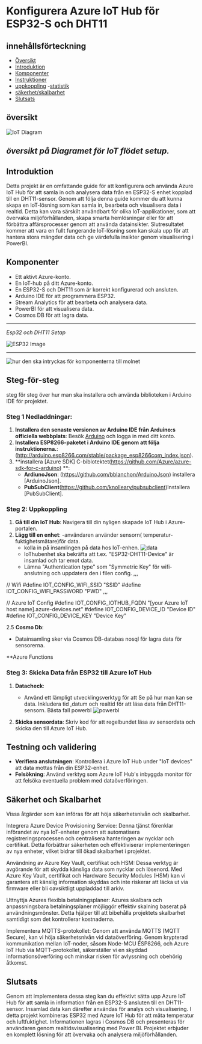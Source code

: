 
# Konfigurera Azure IoT Hub för ESP32-S och DHT11

## innehållsförteckning
- [Översikt](#översikt)
- [Introduktion](#Introduktion)
-   [Komponenter](#Komponenter) 
- [Instruktioner](#steg-1-skicka-data-från-esp32-till-azure-iot-hub) 
- [uppkoppling](#uppkoppling) 
-[statistik](#statistik)
- [säkerhet/skalbarhet](#testning-och-validering) 
- [Slutsats](#slutsats)
  
## översikt
![IoT Diagram](./img/iot-diagram.drawio.png)

*översikt på Diagramet för IoT flödet setup.*
--- 

## Introduktion
Detta projekt är en omfattande guide för att konfigurera och använda Azure IoT Hub för att samla in och analysera data från en ESP32-S enhet kopplad till en DHT11-sensor. Genom att följa denna guide kommer du att kunna skapa en IoT-lösning som kan samla in, bearbeta och visualisera data i realtid. Detta kan vara särskilt användbart för olika IoT-applikationer, som att övervaka miljöförhållanden, skapa smarta hemlösningar eller för att förbättra affärsprocesser genom att använda datainsikter. Slutresultatet kommer att vara en fullt fungerande IoT-lösning som kan skala upp för att hantera stora mängder data och ge värdefulla insikter genom visualisering i PowerBI.

## Komponenter
- Ett aktivt Azure-konto.
- En IoT-hub på ditt Azure-konto.
- En ESP32-S och DHT11 som är korrekt konfigurerad och ansluten.
- Arduino IDE för att programmera ESP32.
- Stream Analytics för att bearbeta och analysera data.
- PowerBI för att visualisera data.
- Cosmos DB för att lagra data.
  
---
   *Esp32 och DHT11 Setap* 

![ESP32 Image](./img/esp32bild.png)

---
![hur den ska intryckas för komponenterna till molnet](./img/diagram_presentation.svg) 
## Steg-för-steg
steg för steg över hur man ska installera och använda biblioteken i Arduino IDE för projektet.

### Steg 1 Nedladdningar: 
1. **Installera den senaste versionen av Arduino IDE från Arduino:s officiella webbplats**: Besök [Arduino](https://www.arduino.cc/en/software) och logga in med ditt konto.
2. **Installera ESP8266-paketet i Arduino IDE genom att följa instruktionerna.**:  (http://arduino.esp8266.com/stable/package_esp8266com_index.json). 
3. **installera [Azure SDK] C-biblotektet(https://github.com/Azure/azure-sdk-for-c-arduino) **:
   - **ArdiunoJson**: (https://github.com/bblanchon/ArduinoJson) installera [ArduinoJson].
   - **PubSubClient**(https://github.com/knolleary/pubsubclient)Installera [PubSubClient]. 

### Steg 2: Uppkoppling
1. **Gå till din IoT Hub**: Navigera till din nyligen skapade IoT Hub i Azure-portalen.
2. **Lägg till en enhet**:
   -användaren använder sensorn( temperatur-fuktighetsmätare)för data.
   -  kolla in på insamlingen på data hos IoT-enhen.
     ![data](./img/statistik.png)
   -  IoThubenhet ska bekräfta att t.ex. "ESP32-DHT11-Device" är insamlad och tar emot data.
   - Lämna "Authentication type" som "Symmetric Key"  för wifi-anslutning och uppdatera den i filen config.
,,,

// Wifi
#define IOT_CONFIG_WIFI_SSID "SSID"
#define IOT_CONFIG_WIFI_PASSWORD "PWD"
,,,


// Azure IoT Config
#define IOT_CONFIG_IOTHUB_FQDN "[your Azure IoT host name].azure-devices.net"
#define IOT_CONFIG_DEVICE_ID "Device ID"
#define IOT_CONFIG_DEVICE_KEY "Device Key"

2.5 **Cosmo Db**:
   - Datainsamling sker via Cosmos DB-databas nosql för lagra data för sensorerna.
   
 **Azure Functions 
### Steg 3: Skicka Data från ESP32 till Azure IoT Hub
1. **Datacheck**:
   - Använd ett lämpligt utvecklingsverktyg för att Se på hur man kan se data. Inkludera tid ,datum och realtid för att läsa data från DHT11-sensorn. Bästa fall powerbl 
   ![powerbl](./img/powerbl.png)
  
2. **Skicka sensordata**: Skriv kod för att regelbundet läsa av sensordata och skicka den till Azure IoT Hub.

## Testning och validering
- **Verifiera anslutningen**: Kontrollera i Azure IoT Hub under "IoT devices" att data mottas från din ESP32-enhet.
- **Felsökning**: Använd verktyg som Azure IoT Hub's inbyggda monitor för att felsöka eventuella problem med dataöverföringen.

## Säkerhet och Skalbarhet
Vissa åtgärder som kan införas för att höja säkerhetsnivån och skalbarhet.

Integrera Azure Device Provisioning Service: Denna tjänst förenklar införandet av nya IoT-enheter genom att automatisera registreringsprocessen och centralisera hanteringen av nycklar och certifikat. Detta förbättrar säkerheten och effektiviserar implementeringen av nya enheter, vilket bidrar till ökad skalbarhet i projektet.

Användning av Azure Key Vault, certifikat och HSM: Dessa verktyg är avgörande för att skydda känsliga data som nycklar och lösenord. Med Azure Key Vault, certifikat och Hardware Security Modules (HSM) kan vi garantera att känslig information skyddas och inte riskerar att läcka ut via firmware eller bli oavsiktligt uppladdad till arkiv.

Uttnyttja Azures flexibla betalningsplaner: Azures skalbara och anpassningsbara betalningsplaner möjliggör effektiv skalning baserat på användningsmönster. Detta hjälper till att bibehålla projektets skalbarhet samtidigt som det kontrollerar kostnaderna.

Implementera MQTTS-protokollet: Genom att använda MQTTS (MQTT Secure), kan vi höja säkerhetsnivån vid dataöverföring. Genom krypterad kommunikation mellan IoT-noder, såsom Node-MCU ESP8266, och Azure IoT Hub via MQTT-protokollet, säkerställer vi en skyddad informationsöverföring och minskar risken för avlyssning och obehörig åtkomst.


## Slutsats
Genom att implementera dessa steg kan du effektivt sätta upp Azure IoT Hub för att samla in information från en ESP32-S ansluten till en DHT11-sensor. Insamlad data kan därefter användas för analys och visualisering. I detta projekt kombineras ESP32 med Azure IoT Hub för att mäta temperatur och luftfuktighet. Informationen lagras i Cosmos DB och presenteras för användaren genom realtidsvisualisering med Power BI. Projektet erbjuder en komplett lösning för att övervaka och analysera miljöförhållanden.


